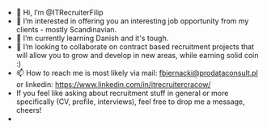 - 👋 Hi, I’m @ITRecruiterFilip
- 👀 I’m interested in offering you an interesting job opportunity from my clients - mostly Scandinavian.
- 🌱 I’m currently learning Danish and it's tough.
- 💞️ I’m looking to collaborate on contract based recruitment projects that will allow you to grow and develop in new areas, while earning solid coin :)
- 📫 How to reach me is most likely via mail: fbiernacki@prodataconsult.pl or linkedin: https://www.linkedin.com/in/itrecruitercracow/
- If you feel like asking about recruitment stuff in general or more specifically (CV, profile, interviews), feel free to drop me a message, cheers!
- 
